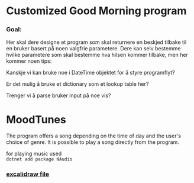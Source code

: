 # Customized Good Morning program

### Goal:

Her skal dere designe et program som skal returnere en beskjed tilbake til en bruker basert på noen valgfrie parametere.
Dere kan selv bestemme hvilke parametere som skal bestemme hva hilsen kommer tilbake, men her kommer noen tips:

Kanskje vi kan bruke noe i DateTime objektet for å styre programflyt?

Er det mulig å bruke et dictionary som et lookup table her?

Trenger vi å parse bruker input på noe vis?

# MoodTunes

The program offers a song depending on the time of day and the user's choice of genre. It is possible to play a song directly from the program.

for playing music used  
`dotnet add package NAudio`

### [excalidraw file](https://excalidraw.com/#json=BszsZWzEcHMjo9CXV2k2G,kOQ95ERIP4g_oC5v887rEw)
